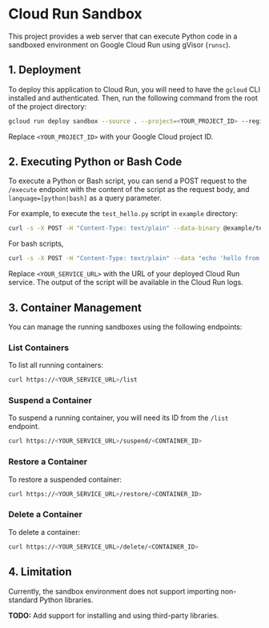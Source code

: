# Cloud Run Sandbox

This project provides a web server that can execute Python code in a sandboxed environment on Google Cloud Run using gVisor (`runsc`).

## 1. Deployment

To deploy this application to Cloud Run, you will need to have the `gcloud` CLI installed and authenticated. Then, run the following command from the root of the project directory:

```bash
gcloud run deploy sandbox --source . --project=<YOUR_PROJECT_ID> --region=us-central1 --allow-unauthenticated --execution-environment=gen2 --concurrency=1
```

Replace `<YOUR_PROJECT_ID>` with your Google Cloud project ID.

## 2. Executing Python or Bash Code

To execute a Python or Bash script, you can send a POST request to the `/execute` endpoint with the content of the script as the request body, and `language=[python|bash]` as a query parameter.

For example, to execute the `test_hello.py` script in `example` directory:

```bash
curl -s -X POST -H "Content-Type: text/plain" --data-binary @example/test_hello.py https://<YOUR_SERVICE_URL>/execute?language=python
```

For bash scripts,

```bash
curl -s -X POST -H "Content-Type: text/plain" --data "echo 'hello from bash'" https://<YOUR_SERVICE_URL>/execute?language=bash
```

Replace `<YOUR_SERVICE_URL>` with the URL of your deployed Cloud Run service. The output of the script will be available in the Cloud Run logs.

## 3. Container Management

You can manage the running sandboxes using the following endpoints:

### List Containers

To list all running containers:

```bash
curl https://<YOUR_SERVICE_URL>/list
```

### Suspend a Container

To suspend a running container, you will need its ID from the `/list` endpoint.

```bash
curl https://<YOUR_SERVICE_URL>/suspend/<CONTAINER_ID>
```

### Restore a Container

To restore a suspended container:

```bash
curl https://<YOUR_SERVICE_URL>/restore/<CONTAINER_ID>
```

### Delete a Container

To delete a container:

```bash
curl https://<YOUR_SERVICE_URL>/delete/<CONTAINER_ID>
```

## 4. Limitation

Currently, the sandbox environment does not support importing non-standard Python libraries.

**TODO:** Add support for installing and using third-party libraries.